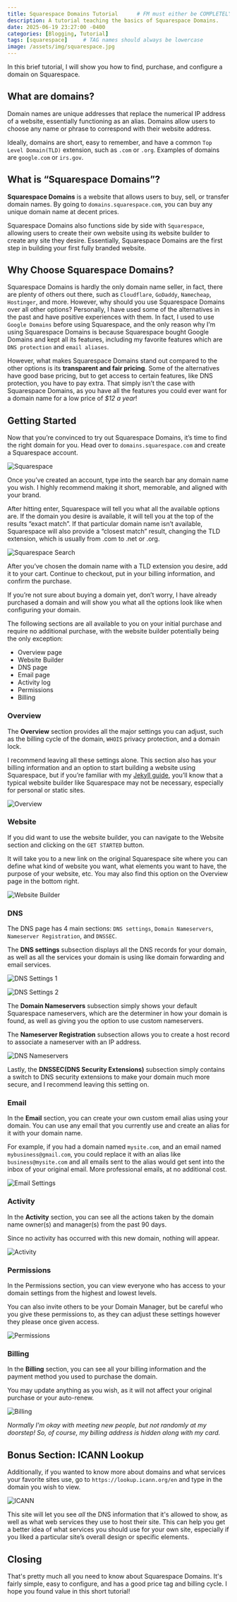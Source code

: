 ```yaml
---
title: Squarespace Domains Tutorial      # FM must either be COMPLETELY filled out or EMPTY between the lines for site to not break
description: A tutorial teaching the basics of Squarespace Domains.
date: 2025-06-19 23:27:00 -0400
categories: [Blogging, Tutorial]
tags: [squarespace]     # TAG names should always be lowercase
image: /assets/img/squarespace.jpg
---
```


In this brief tutorial, I will show you how to find, purchase, and configure a domain on Squarespace.

## What are domains?
Domain names are unique addresses that replace the numerical IP address of a website, essentially functioning as an alias. Domains allow users to choose any name or phrase to correspond with their website address.

Ideally, domains are short, easy to remember, and have a common `Top Level Domain(TLD)` extension, such as `.com` or `.org`. Examples of domains are `google.com` or `irs.gov`. 

## What is “Squarespace Domains”?
**Squarespace Domains** is a website that allows users to buy, sell, or transfer domain names. By going to `domains.squarespace.com`, you can buy any unique domain name at decent prices.

Squarespace Domains also functions side by side with `Squarespace`, allowing users to create their own website using its website builder to create any site they desire. Essentially, Squarespace Domains are the first step in building your first fully branded website.

## Why Choose Squarespace Domains?
Squarespace Domains is hardly the only domain name seller, in fact, there are plenty of others out there, such as `Cloudflare`, `GoDaddy`, `Namecheap`, `Hostinger`, and more. However, why should you use Squarespace Domains over all other options? Personally, I have used some of the alternatives in the past and have positive experiences with them. In fact, I used to use `Google Domains` before using Squarespace, and the only reason why I’m using Squarespace Domains is because Squarespace bought Google Domains and kept all its features, including my favorite features which are `DNS protection` and `email aliases`.

However, what makes Squarespace Domains stand out compared to the other options is its **transparent and fair pricing**. Some of the alternatives have good base pricing, but to get access to certain features, like DNS protection, you have to pay extra. That simply isn’t the case with Squarespace Domains, as you have all the features you could ever want for a domain name for a low price of *$12 a year*!

## Getting Started
Now that you’re convinced to try out Squarespace Domains, it’s time to find the right domain for you. Head over to `domains.squarespace.com` and create a Squarespace account.

![Squarespace](https://raw.githubusercontent.com/SalihWarsama/salihwarsama.github.io/refs/heads/main/assets/img/squarespace-homepage.png)

Once you’ve created an account, type into the search bar any domain name you wish. I highly recommend making it short, memorable, and aligned with your brand.

After hitting enter, Squarespace will tell you what all the available options are. If the domain you desire is available, it will tell you at the top of the results “exact match”. If that particular domain name isn’t available, Squarespace will also provide a “closest match” result, changing the TLD extension, which is usually from .com to .net or .org.

![Squarespace Search](https://raw.githubusercontent.com/SalihWarsama/salihwarsama.github.io/refs/heads/main/assets/img/squarespace-buy-domains.png)

After you’ve chosen the domain name with a TLD extension you desire, add it to your cart. Continue to checkout, put in your billing information, and confirm the purchase.

If you’re not sure about buying a domain yet, don’t worry, I have already purchased a domain and will show you what all the options look like when configuring your domain.

The following sections are all available to you on your initial purchase and require no additional purchase, with the website builder potentially being the only exception:

- Overview page
- Website Builder
- DNS page
- Email page
- Activity log
- Permissions
- Billing

### Overview
The **Overview** section provides all the major settings you can adjust, such as the billing cycle of the domain, `WHOIS` privacy protection, and a domain lock. 

I recommend leaving all these settings alone. This section also has your billing information and an option to start building a website using Squarespace, but if you’re familiar with my [Jekyll guide](https://salihwarsama.github.io/posts/jekyll-guide/), you’ll know that a typical website builder like Squarespace may not be necessary, especially for personal or static sites.

![Overview](https://raw.githubusercontent.com/SalihWarsama/salihwarsama.github.io/refs/heads/main/assets/img/sqsp-domain-settings.png)

### Website
If you did want to use the website builder, you can navigate to the Website section and clicking on the `GET STARTED` button.

It will take you to a new link on the original Squarespace site where you can define what kind of website you want, what elements you want to have, the purpose of your website, etc. You may also find this option on the Overview page in the bottom right.

![Website Builder](https://raw.githubusercontent.com/SalihWarsama/salihwarsama.github.io/refs/heads/main/assets/img/sqsp-website-settings.png)

### DNS
The DNS page has 4 main sections: `DNS settings`, `Domain Nameservers`, `Nameserver Registration`, and `DNSSEC`.

The **DNS settings** subsection displays all the DNS records for your domain, as well as all the services your domain is using like domain forwarding and email services.

![DNS Settings 1](https://raw.githubusercontent.com/SalihWarsama/salihwarsama.github.io/refs/heads/main/assets/img/sqsp-dns-settings.png)

![DNS Settings 2](https://raw.githubusercontent.com/SalihWarsama/salihwarsama.github.io/refs/heads/main/assets/img/sqsp-dns-settings-2.png)

The **Domain Nameservers** subsection simply shows your default Squarespace nameservers, which are the determiner in how your domain is found, as well as giving you the option to use custom nameservers.

The **Nameserver Registration** subsection allows you to create a host record to associate a nameserver with an IP address.

![DNS Nameservers](https://raw.githubusercontent.com/SalihWarsama/salihwarsama.github.io/refs/heads/main/assets/img/sqsp-dns-nameservers.png)

Lastly, the **DNSSEC(DNS Security Extensions)** subsection simply contains a switch to DNS security extensions to make your domain much more secure, and I recommend leaving this setting on.

### Email
In the **Email** section, you can create your own custom email alias using your domain. You can use any email that you currently use and create an alias for it with your domain name.

For example, if you had a domain named `mysite.com`, and an email named `mybusiness@gmail.com`, you could replace it with an alias like `business@mysite.com` and all emails sent to the alias would get sent into the inbox of your original email. More professional emails, at no additional cost.

![Email Settings](https://raw.githubusercontent.com/SalihWarsama/salihwarsama.github.io/refs/heads/main/assets/img/sqsp-email-settings.png)

### Activity
In the **Activity** section, you can see all the actions taken by the domain name owner(s) and manager(s) from the past 90 days.

Since no activity has occurred with this new domain, nothing will appear.

![Activity](https://raw.githubusercontent.com/SalihWarsama/salihwarsama.github.io/refs/heads/main/assets/img/sqsp-activity.png)

### Permissions
In the Permissions section, you can view everyone who has access to your domain settings from the highest and lowest levels.

You can also invite others to be your Domain Manager, but be careful who you give these permissions to, as they can adjust these settings however they please once given access.

![Permissions](https://raw.githubusercontent.com/SalihWarsama/salihwarsama.github.io/refs/heads/main/assets/img/sqsp-permissions.png)

### Billing
In the **Billing** section, you can see all your billing information and the payment method you used to purchase the domain.

You may update anything as you wish, as it will not affect your original purchase or your auto-renew.

![Billing](https://raw.githubusercontent.com/SalihWarsama/salihwarsama.github.io/refs/heads/main/assets/img/sqsp-billing.png)

*Normally I'm okay with meeting new people, but not randomly at my doorstep! So, of course, my billing address is hidden along with my card.*

## Bonus Section: ICANN Lookup
Additionally, if you wanted to know more about domains and what services your favorite sites use, go to `https://lookup.icann.org/en` and type in the domain you wish to view.

![ICANN](https://raw.githubusercontent.com/SalihWarsama/salihwarsama.github.io/refs/heads/main/assets/img/sqsp-icann.png)

This site will let you see *all* the DNS information that it's allowed to show, as well as what web services they use to host their site. This can help you get a better idea of what services you should use for your own site, especially if you liked a particular site’s overall design or specific elements.

## Closing
That's pretty much all you need to know about Squarespace Domains. It's fairly simple, easy to configure, and has a good price tag and billing cycle. I hope you found value in this short tutorial!